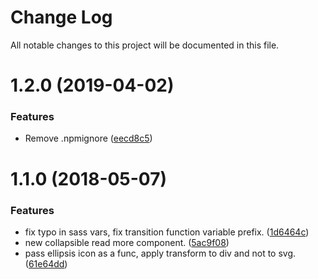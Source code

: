 # Change Log

All notable changes to this project will be documented in this file.

<a name="1.2.0"></a>
# 1.2.0 (2019-04-02)


### Features

* Remove .npmignore ([eecd8c5](https://github.com/SUI-Components/schibsted-spain-components/commit/eecd8c5))



<a name="1.1.0"></a>
# 1.1.0 (2018-05-07)


### Features

* fix typo in sass vars, fix transition function variable prefix. ([1d6464c](https://github.com/SUI-Components/schibsted-spain-components/commit/1d6464c))
* new collapsible read more component. ([5ac9f08](https://github.com/SUI-Components/schibsted-spain-components/commit/5ac9f08))
* pass ellipsis icon as a func, apply transform to div and not to svg. ([61e64dd](https://github.com/SUI-Components/schibsted-spain-components/commit/61e64dd))



